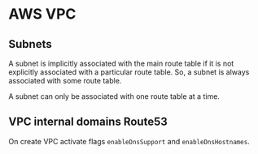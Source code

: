 # AWS VPC



## Subnets

A subnet is implicitly associated with the main route table if it is not explicitly associated with a particular route table. So, a subnet is always associated with some route table.

A subnet can only be associated with one route table at a time.

## VPC internal domains Route53

On create VPC activate flags `enableDnsSupport` and `enableDnsHostnames`.